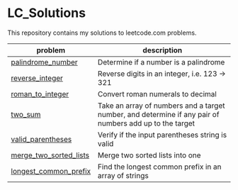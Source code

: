 # LC_Solutions
This repository contains my solutions to leetcode.com problems.

|problem|description|
|---|---|
|[palindrome_number](palindrome_number.py)|Determine if a number is a palindrome|
|[reverse_integer](reverse_integer.py)|Reverse digits in an integer, i.e. 123 -> 321|
|[roman_to_integer](roman_to_integer.py)|Convert roman numerals to decimal|
|[two_sum](two_sum.py)|Take an array of numbers and a target number, and determine if any pair of numbers add up to the target|
|[valid_parentheses](valid_parentheses.py)|Verify if the input parentheses string is valid|
|[merge_two_sorted_lists](Merge_Two_Sorted_Lists.py)|Merge two sorted lists into one|
|[longest_common_prefix](longest_common_prefix.py)|Find the longest common prefix in an array of strings|

